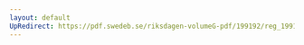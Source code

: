 ```yaml
---
layout: default
UpRedirect: https://pdf.swedeb.se/riksdagen-volumeG-pdf/199192/reg_199192/reg_199192_0119.pdf
---
```

